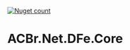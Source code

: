 [![Nuget count](http://img.shields.io/nuget/v/ACBr.Net.DFe.Core.svg)](https://www.nuget.org/packages/ACBr.Net.DFe.Core/)
# ACBr.Net.DFe.Core
